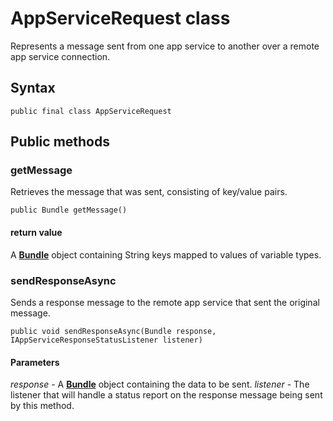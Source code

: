 # AppServiceRequest class
Represents a message sent from one app service to another over a remote app service connection.

## Syntax 
`public final class AppServiceRequest`

## Public methods

### getMessage
Retrieves the message that was sent, consisting of key/value pairs.

`public Bundle getMessage()`

#### return value  
A [**Bundle**](https://developer.android.com/reference/android/os/Bundle.html) object containing String keys mapped to values of variable types.

### sendResponseAsync
Sends a response message to the remote app service that sent the original message.

`public void sendResponseAsync(Bundle response, IAppServiceResponseStatusListener listener)`

#### Parameters
*response* - A [**Bundle**](https://developer.android.com/reference/android/os/Bundle.html) object containing the data to be sent. 
*listener* - The listener that will handle a status report on the response message being sent by this method.